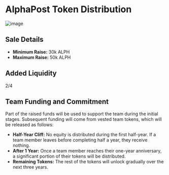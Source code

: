 # AlphaPost Token Distribution

![image](https://github.com/ALPHPOST/alphpost.github.io/assets/124279523/0137fa5f-d706-4196-bb78-3f58ea5a1114)


## Sale Details

- **Minimum Raise:** 30k ALPH
- **Maximum Raise:** 50k ALPH


## Added Liquidity

2/4

## Team Funding and Commitment

Part of the raised funds will be used to support the team during the initial stages. Subsequent funding will come from vested team tokens, which will be released as follows:

- **Half-Year Cliff:** No equity is distributed during the first half-year. If a team member leaves before completing half a year, they receive nothing.
- **After 1 Year:** Once a team member reaches their one-year anniversary, a significant portion of their tokens will be distributed.
- **Remaining Tokens:** The rest of the tokens will unlock gradually over the next three years.


